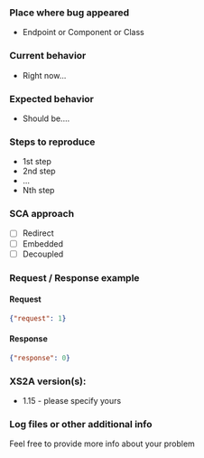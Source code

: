 ### Place where bug appeared
* Endpoint or Component or Class

### Current behavior
* Right now...

### Expected behavior
* Should be....

### Steps to reproduce
* 1st step
* 2nd step
* ...
* Nth step

### SCA approach
- [ ] Redirect
- [ ] Embedded
- [ ] Decoupled
  
### Request / Response example

#### Request
```json
{"request": 1}
```

#### Response
```json
{"response": 0}
```

### XS2A version(s):
- 1.15 - please specify yours

### Log files or other additional info
Feel free to provide more info about your problem
